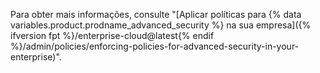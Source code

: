 Para obter mais informações, consulte "[Aplicar políticas para {% data variables.product.prodname_advanced_security %} na sua empresa]({% ifversion fpt %}/enterprise-cloud@latest{% endif %}/admin/policies/enforcing-policies-for-advanced-security-in-your-enterprise)".
